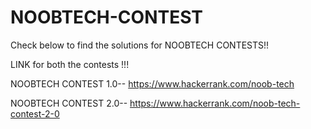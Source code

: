 # NOOBTECH-CONTEST
Check below to find the solutions for NOOBTECH CONTESTS!!

LINK for both the contests !!!

NOOBTECH CONTEST 1.0-- https://www.hackerrank.com/noob-tech

NOOBTECH CONTEST 2.0-- https://www.hackerrank.com/noob-tech-contest-2-0
